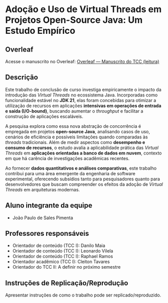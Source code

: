 # Adoção e Uso de Virtual Threads em Projetos Open-Source Java: Um Estudo Empírico

## Overleaf

Acesse o manuscrito no Overleaf: [Overleaf — Manuscrito do TCC (leitura)](https://www.overleaf.com/read/ptfsyywpkbpr#552961)

## Descrição
Este trabalho de conclusão de curso investiga empiricamente o impacto da introdução das *Virtual Threads* no ecossistema Java. Incorporadas como funcionalidade estável no **JDK 21**, elas foram concebidas para otimizar a utilização de recursos em aplicações **intensivas em operações de entrada e saída (I/O-bound)**, buscando aumentar o *throughput* e facilitar a construção de aplicações escaláveis.

A pesquisa explora como essa nova abstração de concorrência é empregada em projetos **open-source Java**, analisando casos de uso, cenários de eficiência e possíveis limitações quando comparadas às *threads* tradicionais. Além de medir aspectos como **desempenho e consumo de recursos**, o estudo avalia a aplicabilidade prática das *Virtual Threads* em **aplicações orientadas a banco de dados em nuvem**, contexto em que há carência de investigações acadêmicas recentes.

Ao fornecer **dados quantitativos e análises comparativas**, este trabalho contribui para uma área emergente da engenharia de software experimental, oferecendo subsídios tanto para pesquisadores quanto para desenvolvedores que buscam compreender os efeitos da adoção de *Virtual Threads* em arquiteturas modernas.

## Aluno integrante da equipe

* João Paulo de Sales Pimenta

## Professores responsáveis

* Orientador de conteúdo (TCC I): Danilo Maia
* Orientador de conteúdo (TCC I): Leonardo Vilela
* Orientador de conteúdo (TCC I): Raphael Ramos
* Orientador acadêmico (TCC I): Cleiton Tavares
* Orientador do TCC II: A definir no próximo semestre

## Instruções de Replicação/Reprodução

Apresentar instruções de como o trabalho pode ser replicado/reproduzido.
